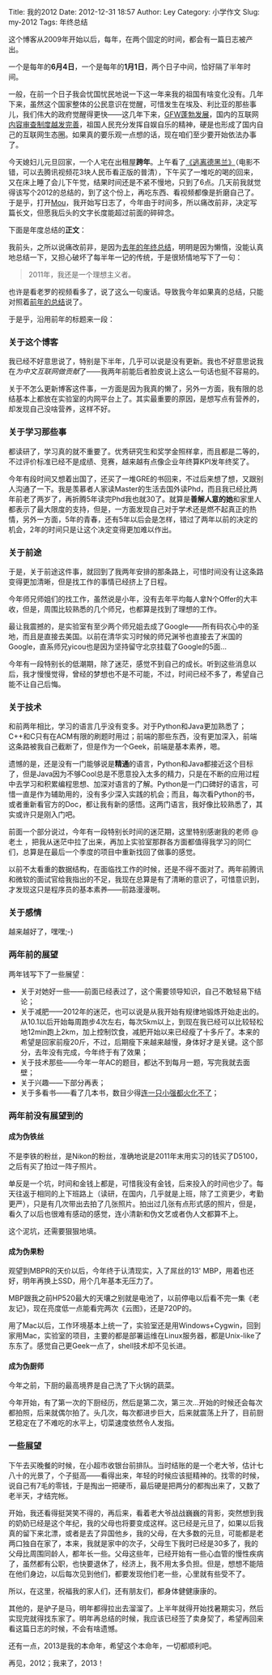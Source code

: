 Title: 我的2012
Date: 2012-12-31 18:57
Author: Ley
Category: 小学作文
Slug: my-2012
Tags: 年终总结

这个博客从2009年开始以后，每年，在两个固定的时间，都会有一篇日志被产出。

一个是每年的**6月4日**，一个是每年的**1月1日**，两个日子中间，恰好隔了半年时间。

一般，在前一个日子我会忧国忧民地说一下这一年来我的祖国有啥变化没有。几年下来，虽然这个国家整体的公民意识在觉醒，可惜发生在埃及、利比亚的那些事儿，我们伟大的政府觉醒得更快——这几年下来，[GFW蓬勃发展][anti-on-ted]，国内的互联网[内容审查制度越发完善][the-law]，祖国人民充分发挥自娱自乐的精神，硬是也形成了国内自己的互联网生态圈。如果真的要乐观一点想的话，现在咱们至少要开始依法办事了。

今天媳妇儿元旦回家，一个人宅在出租屋**跨年**。上午看了[《逃离德黑兰》][argo-the-movie]（电影不错，可以去腾讯视频花3块人民币看正版的普清），下午买了一堆吃的喝的回来，又在床上睡了会儿下午觉，结果时间还是不紧不慢地，只到了6点。几天前我就觉得该写个2012的总结的，到了这个份上，再吃东西、看视频都像是折磨自己了。于是乎，打开[Mou][mou]，我开始写日志了，今年由于时间多，所以痛改前非，决定写篇长文，但愿我后头的文字长度能超过前面的碎碎念。

下面是年度总结的**正文**：

我前头，之所以说痛改前非，是因为[去年的年终总结][my-2011]，明明是因为懒惰，没能认真地总结一下，又担心破坏了每半年一记的传统，于是很矫情地写下了一句：

> 2011年，我还是一个理想主义者。

也许是看老罗的视频看多了，说了这么一句废话。导致我今年如果真的总结，只能对照着[前年的总结][my-2010]说了。

于是乎，沿用前年的标题来一段：

### 关于这个博客

我已经不好意思说了，特别是下半年，几乎可以说是没有更新。我也不好意思说我在*为中文互联网做贡献*了——我两年前能后者脸皮说上这么一句话也挺不容易的。

关于不怎么更新博客这件事，一方面是因为我真的懒了，另外一方面，我有限的总结基本上都放在实验室的内网平台上了。其实最重要的原因，是想写点有营养的，却发现自己没啥营养，这样不好。

### 关于学习那些事

都读研了，学习真的就不重要了。优秀研究生和奖学金照样拿，而且都是二等的，不过评价标准已经不是成绩、竞赛，越来越有点像企业年终算KPI发年终奖了。

今年有段时间又想着出国了，还买了一堆GRE的书回来，不过后来想了想，又跟别人沟通了一下。我是羡慕者人家读Master的生活去国外读Phd，而且我已经比两年前老了两岁了，再折腾5年读完Phd我也就30了。就算是**善解人意的她**和家里人都表示了最大限度的支持，但是，一方面发现自己对于学术还是燃不起真正的热情，另外一方面，5年的青春，还有5年以后会是怎样，错过了两年以前的决定的机会，2年的时间只是让这个决定变得更加难以作出。

### 关于前途

于是，关于前途这件事，就回到了我两年安排的那条路上，可惜时间没有让这条路变得更加清晰，但是找工作的事情已经挤上了日程。

今年师兄师姐们的找工作，虽然说是小年，没有去年平均每人拿N个Offer的大丰收，但是，周围比较熟悉的几个师兄，也都算是找到了理想的工作。

最让我震撼的，是实验室有至少两个师兄姐去成了Google——所有码农心中的圣地，而且是直接去美国。以前在清华实习时候的师兄渊爷也直接去了米国的Google，直系师兄yicou也是因为坚持留守北京挂载了Google的5面…

今年有一段特别长的低潮期，除了迷茫，感觉不到自己的成长。听到这些消息以后，我才慢慢觉得，曾经的梦想也不是不可能，不过，时间已经不多了，希望自己能不让自己后悔。

### 关于技术

和前两年相比，学习的语言几乎没有变多。对于Python和Java更加熟悉了；C++和C只有在ACM有限的刷题时用过；前端的那些东西，没有更加深入，前端这条路被我自己截断了，但是作为一个Geek，前端是基本素养，嗯。

遗憾的是，还是没有一门能够说是**精通**的语言，Python和Java都接近这个目标了，但是Java因为不够Cool总是不愿意投入太多的精力，只是在不断的应用过程中去学习和积累编程思想、加深对语言的了解。Python是一门口碑好的语言，可惜一直是作为辅助用的，没有多少深入实践的机会；而且，每次看Python的书，或者重新看官方的Doc，都让我有新的感悟。这两门语言，我好像比较熟悉了，其实或许只是刚入门吧。

前面一个部分说过，今年有一段特别长时间的迷茫期，这里特别感谢我的老师 @老土 ，把我从迷茫中拉了出来，再加上实验室那群各方面都值得我学习的同仁们，总算是在最后一个季度的项目中重新找回了做事的感觉。

以前不太看重的数据结构，在面临找工作的时候，还是不得不面对了。两年前腾讯和微软的面试官给我指出的不足，我现在总算是有了清晰的意识了，可惜意识到，才发现这只是程序员的基本素养——前路漫漫啊。

### 关于感情

越来越好了，嘿嘿;-)

### 两年前的展望

两年钱写下了一些展望：

* 关于对她好一些——前面已经表过了，这个需要领导知识，自己不敢轻易下结论；
* 关于减肥——2012年的迷茫，也可以说是从我开始有规律地锻炼开始走出的。从10.1以后开始每周跑步4次左右，每次5km以上，到现在我已经可以比较轻松地12min跑上2km，加上控制饮食，减肥开始以来已经瘦了十多斤了。本来的希望是回家前瘦20斤，不过，后期瘦下来越来越慢，身体好才是关键。这个部分，去年没有完成，今年终于有了效果；
* 关于技术那些——今年一年AC的题目，都达不到每月一题，写完我就去面壁；
* 关于兴趣——下部分再表；
* 关于多看书——看了几本书，数目少得[连一只小强都火化不了][wang-on-reading]；

### 两年前没有展望到的

#### 成为伪铁丝

不是李铁的粉丝，是Nikon的粉丝，准确地说是2011年末用实习的钱买了D5100，之后有买了拍过一阵子照片。

单反是一个坑，时间和金钱上都是，可惜我没有金钱，后来投入的时间也少了。每天往返于相同的上下班路上（读研，在国内，几乎就是上班，除了工资更少，考勤更严），只是有几次带出去拍了几张照片。拍出过几张有点形式感的照片，但是，看久了以后也很难有感动的感觉，连小清新和伪文艺或者伪人文都算不上。

这个泥坑，还需要狠狠地填。

#### 成为伪果粉

观望到MBPR的天价以后，今年终于认清现实，入了屌丝的13' MBP，用着也还好，明年再换上SSD，用个几年基本无压力了。

MBP跟我之前HP520最大的天壤之别就是电池了，以前停电以后看不完一集《老友记》，现在亮度低一点能看完两次《云图》，还是720P的。

用了Mac以后，工作环境基本上统一了，实验室还是用Windows+Cygwin，回到家用Mac，实验室的项目，主要的都是部署运维在Linux服务器，都是Unix-like了东东了。感觉自己更Geek一点了，shell技术却不见长进。

#### 成为伪厨师

今年之前，下厨的最高境界是自己洗了下火锅的蔬菜。

今年开始，有了第一次的下厨经历，然后是第二次，第三次…开始的时候还会每次都拍照，后来就偶尔拍了。头几次，每次都进步巨大，后来就震荡上升了，目前厨艺稳定在了不难吃的水平上，切菜速度依然令人发指。

### 一些展望

下午去买晚餐的时候，在小超市收银台前排队。当时结账的是一个老大爷，估计七八十的光景了，个子挺高——看得出来，年轻的时候应该挺精神的。找零的时候，说自己有7毛的零钱，于是掏出一把硬币，最后硬是把两分的都掏出来了，又数了老半天，才结完帐。

开始，我还看得挺哭笑不得的，再后来，看着老大爷战战巍巍的背影，突然想到我的奶奶已经是这个年纪，我的父母也将要变成这样。这已经是元旦了，如果以后我真的留下来北漂，或者是去了异国他乡，我的父母，在大多数的元旦，可能都是老两口独自在家了，本来，我就是家中的次子，父母生下我时已经是30多了，我的父母比周围同龄人，都年长一些。父母这些年，已经开始有一些心血管的慢性疾病了，虽然都有公职，也快要退休了，经济上，我不用太多负担。但是，想想不能陪在他们身边，以后每次见到他们，都要发现他们老一些，心里就有些受不了。

所以，在这里，祝福我的家人们，还有朋友们，都身体健健康康的。

其他的，是驴子是马，明年都得拉出去溜溜了。上半年就得开始找暑期实习，然后实现完就得找东家了。明年再总结的时候，我应该已经签了卖身契了，希望再回来看这篇日志的时候，不会有啥遗憾。

还有一点，2013是我的本命年，希望这个本命年，一切都顺利吧。

再见，2012；我来了，2013！

  [anti-on-ted]: http://www.ted.com/talks/michael_anti_behind_the_great_firewall_of_china.html "安替在TED讲GFW"
  [the-law]: http://hutu.me/165 "关于关于加强网络信息保护的决定草案"
  [argo-the-movie]: http://movie.douban.com/subject/6549903/ "逃离德黑兰"
  [mou]: http://mouapp.com/, "Mou, a Markdown editor"
  [my-2011]: http://blog.imley.net/2012/01/01/my-2011/ "2011总结"
  [my-2010]: http://blog.imley.net/2010/12/31/my-2010/ "2010总结"
  [wang-on-reading]: http://news.sina.com.cn/c/2012-12-16/001525821108.shtml "看过的书能把你们火化"